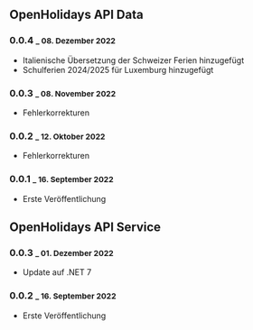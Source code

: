 ## OpenHolidays API Data

### 0.0.4 <small>_ 08. Dezember 2022</small>

- Italienische Übersetzung der Schweizer Ferien hinzugefügt
- Schulferien 2024/2025 für Luxemburg hinzugefügt

### 0.0.3 <small>_ 08. November 2022</small>

- Fehlerkorrekturen

### 0.0.2 <small>_ 12. Oktober 2022</small>

- Fehlerkorrekturen

### 0.0.1 <small>_ 16. September 2022</small>

- Erste Veröffentlichung

## OpenHolidays API Service

### 0.0.3 <small>_ 01. Dezember 2022</small>

- Update auf .NET 7

### 0.0.2 <small>_ 16. September 2022</small>

- Erste Veröffentlichung